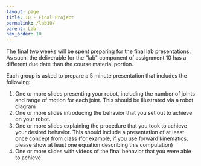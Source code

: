 ```yaml
---
layout: page
title: 10 - Final Project
permalink: /lab10/
parent: Lab
nav_order: 10
---
```


The final two weeks will be spent preparing for the final lab presentations. As such, the deliverable for the "lab" component of assignment 10 has a different due date than the course material portion.

Each group is asked to prepare a 5 minute presentation that includes the following:
1. One or more slides presenting your robot, including the number of joints and range of motion for each joint. This should be illustrated via a robot diagram
2. One or more slides introducing the behavior that you set out to achieve on your robot.
3. One or more slides explaining the procedure that you took to achieve your desired behavior. This should include a presentation of at least once concept from class (for example, if you use forward kinematics, please show at least one equation describing this computation)
4. One or more slides with videos of the final behavior that you were able to achieve
